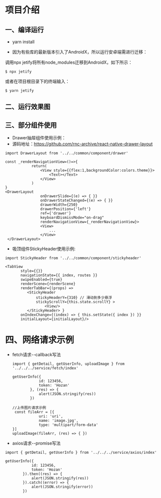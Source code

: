 # 项目介绍

## 一、编译运行

* yarn install

* 因为有些库的最新版本引入了AndroidX，所以运行安卓端需进行迁移：

调用npx jetify将所有node_modules迁移到AndroidX，如下所示：

```
$ npx jetify 
```

或者在项目根目录下的终端输入：

```
$ yarn jetify
```



## 二、运行效果图



## 三、部分组件使用

* Drawer抽屉组件使用示例：
* 源码地址：https://github.com/rnc-archive/react-native-drawer-layout

```
import DrawerLayout from '../../common/component/drawer'

const _renderNavigationView=()=>{
            return(
                <View style={{flex:1,backgroundColor:colors.theme}}>
                    <Text></Text>
                </View>
            )
}
<DrawerLayout
                onDrawerSlide={(e) => { }}
                onDrawerStateChanged={(e) => { }}
                drawerWidth={250}
                drawerPosition={'left'}
                ref={'drawer'}
                keyboardDismissMode="on-drag"
                renderNavigationView={_renderNavigationView}>
                <View>
                    ...
                </View>
 </DrawerLayout>
```



* 吸顶组件StickyHeader使用示例:

```
import StickyHeader from '../../common/component/stickyheader'

<TabView
       style={{}}
       navigationState={{ index, routes }}
       swipeEnabled={true}
       renderScene={renderScene}
       renderTabBar={(props) =>
          <StickyHeader
              stickyHeaderY={310} // 滑动到多少悬浮
              stickyScrollY={this.state.scrollY} >
                  <View/>
          </StickyHeader> }
       onIndexChange={(index) => { this.setState({ index }) }}
       initialLayout={initialLayout}/>
```



# 四、网络请求示例

* fetch请求--callback写法

  ```
  import { getDetail, getUserInfo, uploadImage } from '../../../service/fetch/index'
  
  getUserInfo({
              id: 123456,
              token: 'Hozan'
          }, (res) => {
              alert(JSON.stringify(res))
          })
          
  //上传图片请求示例
   const fileArr = [{
              uri: 'uri',
              name: 'image.jpg',
              type: 'multipart/form-data'
  }]
  uploadImage(fileArr, (res) => { })
  ```

  

* axios请求--promise写法

```
import { getDetail, getUserInfo } from '../../../service/axios/index'

getUserInfo({
            id: 123456,
            token: 'Hozan'
        }).then((res) => {
            alert(JSON.stringify(res))
        }).catch((error) => {
            alert(JSON.stringify(error))
        })
```

